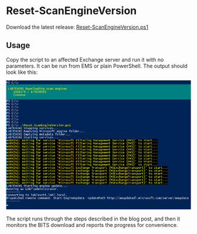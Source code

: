 # Reset-ScanEngineVersion

Download the latest release: [Reset-ScanEngineVersion.ps1](https://github.com/microsoft/CSS-Exchange/releases/latest/download/Reset-ScanEngineVersion.ps1)

## Usage

Copy the script to an affected Exchange server and run it with no parameters. It can be run from EMS or plain PowerShell. The output should look like this:

![Screenshot](Reset-ScanEngineVersion-Screen1.png)

The script runs through the steps described in the blog post, and then it monitors the BITS download and reports the progress for convenience.
